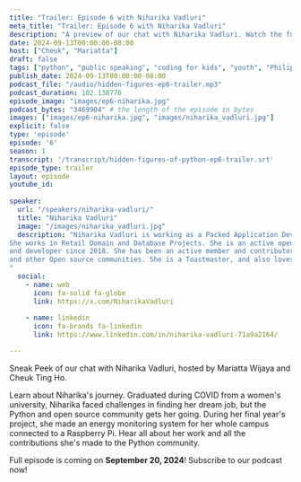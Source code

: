 ```yaml
---
title: "Trailer: Episode 6 with Niharika Vadluri"
meta_title: "Trailer: Episode 6 with Niharika Vadluri"
description: "A preview of our chat with Niharika Vadluri. Watch the full episode on September 20, 2024"
date: 2024-09-13T00:00:00-08:00
host: ["Cheuk", "Mariatta"]
draft: false
tags: ["python", "public speaking", "coding for kids", "youth", "Philippines", "mental health"]
publish_date: 2024-09-13T00:00:00-08:00
podcast_file: "/audio/hidden-figures-ep6-trailer.mp3"
podcast_duration: 102.138776
episode_image: "images/ep6-niharika.jpg"
podcast_bytes: "3469904" # the length of the episode in bytes
images: ["images/ep6-niharika.jpg", "images/niharika_vadluri.jpg"]
explicit: false 
type: 'episode'
episode: '6'
season: 1
transcript: '/transcript/hidden-figures-of-python-ep6-trailer.srt'
episode_type: trailer
layout: episode
youtube_id:
  
speaker:
  url: "/speakers/niharika-vadluri/"
  title: "Niharika Vadluri"
  image: "/images/niharika_vadluri.jpg"
  description: "Niharika Vadluri is working as a Packed Application Developer Analyst at Accenture India.
She works in Retail Domain and Database Projects. She is an active open source community contributor
and developer since 2018. She has been an active member and contributor in The PSF, Hackster.io, FOSSASIA
and other Open source communities. She is a Toastmaster, and also loves singing.
"
  social:
    - name: web
      icon: fa-solid fa-globe
      link: https://x.com/NiharikaVadluri
      
    - name: linkedin
      icon: fa-brands fa-linkedin
      link: https://www.linkedin.com/in/niharika-vadluri-71a9a2164/

---
```


Sneak Peek of our chat with Niharika Vadluri, hosted by Mariatta Wijaya and Cheuk Ting Ho.

Learn about Niharika's journey. Graduated during COVID from a women's university,
Niharika faced challenges
in finding her dream job, but the Python and open source community gets her going.
During her final year's project, she made an energy monitoring system for her whole campus connected to
a Raspberry Pi. Hear all about her work and all the contributions she's made to the Python community.

Full episode is coming on **September 20, 2024**! Subscribe to our podcast now!
